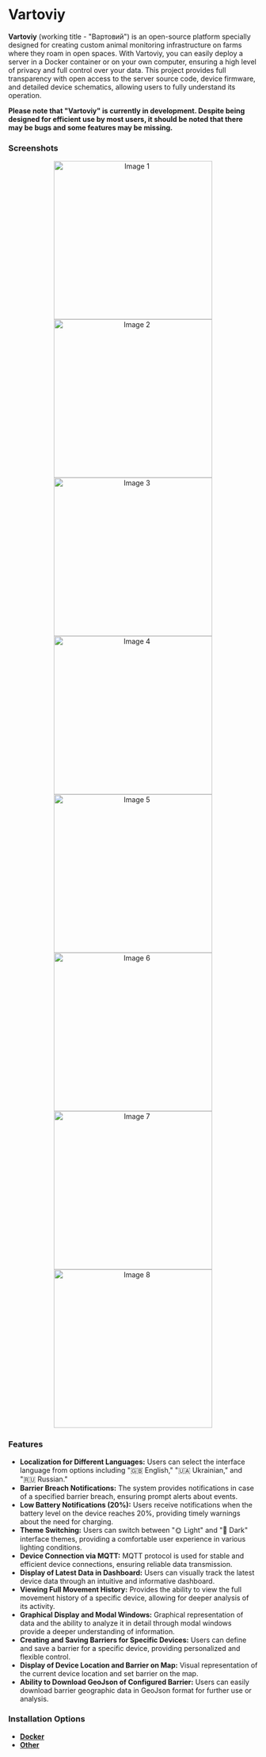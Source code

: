 # Vartoviy

**Vartoviy** (working title - "Вартовий") is an open-source platform specially designed for creating custom animal monitoring infrastructure on farms where they roam in open spaces. With Vartoviy, you can easily deploy a server in a Docker container or on your own computer, ensuring a high level of privacy and full control over your data. This project provides full transparency with open access to the server source code, device firmware, and detailed device schematics, allowing users to fully understand its operation.

**Please note that "Vartoviy" is currently in development. Despite being designed for efficient use by most users, it should be noted that there may be bugs and some features may be missing.**

### Screenshots
<p align="center">
    <img src="https://github.com/SimonOriginal/Guardian/assets/94782611/0c8d4f81-c148-4550-9c5f-162a96852ee7" width="320" alt="Image 1">
    <img src="https://github.com/SimonOriginal/Guardian/assets/94782611/bfeffd59-6495-4e8a-aae7-6002a8e28272" width="320" alt="Image 2">
    <img src="https://github.com/SimonOriginal/Guardian/assets/94782611/04bb9161-e431-4744-9a70-8b552df96e54" width="320" alt="Image 3">
    <img src="https://github.com/SimonOriginal/Guardian/assets/94782611/1b368e06-d0d2-4cc2-9e98-297028a426f7" width="320" alt="Image 4">
    <img src="https://github.com/SimonOriginal/Guardian/assets/94782611/a0e8a050-f1ba-44c3-bdc0-9c12a319c9ce" width="320" alt="Image 5">
    <img src="https://github.com/SimonOriginal/Guardian/assets/94782611/06751e6d-1d3b-4d44-baec-b897ca2574ba" width="320" alt="Image 6">
    <img src="https://github.com/SimonOriginal/Guardian/assets/94782611/be24ec32-cc9d-4b63-9b98-a7f5e1387a03" width="320" alt="Image 7">
    <img src="https://github.com/SimonOriginal/Guardian/assets/94782611/b0bd8b6b-1bbe-4910-b537-fdb11c96e33c" width="320" alt="Image 8">
</p>

### Features
* **Localization for Different Languages:** Users can select the interface language from options including "🇬🇧 English," "🇺🇦 Ukrainian," and "🇷🇺 Russian."
* **Barrier Breach Notifications:** The system provides notifications in case of a specified barrier breach, ensuring prompt alerts about events.
* **Low Battery Notifications (20%):** Users receive notifications when the battery level on the device reaches 20%, providing timely warnings about the need for charging.
* **Theme Switching:** Users can switch between "🌞 Light" and "🌚 Dark" interface themes, providing a comfortable user experience in various lighting conditions.
* **Device Connection via MQTT:** MQTT protocol is used for stable and efficient device connections, ensuring reliable data transmission.
* **Display of Latest Data in Dashboard:** Users can visually track the latest device data through an intuitive and informative dashboard.
* **Viewing Full Movement History:** Provides the ability to view the full movement history of a specific device, allowing for deeper analysis of its activity.
* **Graphical Display and Modal Windows:** Graphical representation of data and the ability to analyze it in detail through modal windows provide a deeper understanding of information.
* **Creating and Saving Barriers for Specific Devices:** Users can define and save a barrier for a specific device, providing personalized and flexible control.
* **Display of Device Location and Barrier on Map:** Visual representation of the current device location and set barrier on the map.
* **Ability to Download GeoJson of Configured Barrier:** Users can easily download barrier geographic data in GeoJson format for further use or analysis.

### Installation Options
* **<u>Docker</u>**
* **<u>Other</u>**
